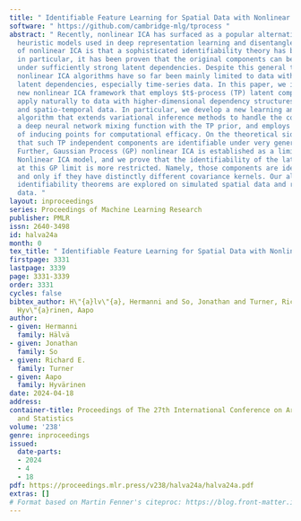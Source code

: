 ```yaml
---
title: " Identifiable Feature Learning for Spatial Data with Nonlinear ICA "
software: " https://github.com/cambridge-mlg/tprocess "
abstract: " Recently, nonlinear ICA has surfaced as a popular alternative to the many
  heuristic models used in deep representation learning and disentanglement. An advantage
  of nonlinear ICA is that a sophisticated identifiability theory has been developed;
  in particular, it has been proven that the original components can be recovered
  under sufficiently strong latent dependencies. Despite this general theory, practical
  nonlinear ICA algorithms have so far been mainly limited to data with one-dimensional
  latent dependencies, especially time-series data. In this paper, we introduce a
  new nonlinear ICA framework that employs $t$-process (TP) latent components which
  apply naturally to data with higher-dimensional dependency structures, such as spatial
  and spatio-temporal data. In particular, we develop a new learning and inference
  algorithm that extends variational inference methods to handle the combination of
  a deep neural network mixing function with the TP prior, and employs the method
  of inducing points for computational efficacy. On the theoretical side, we show
  that such TP independent components are identifiable under very general conditions.
  Further, Gaussian Process (GP) nonlinear ICA is established as a limit of the TP
  Nonlinear ICA model, and we prove that the identifiability of the latent components
  at this GP limit is more restricted. Namely, those components are identifiable if
  and only if they have distinctly different covariance kernels. Our algorithm and
  identifiability theorems are explored on simulated spatial data and real world spatio-temporal
  data. "
layout: inproceedings
series: Proceedings of Machine Learning Research
publisher: PMLR
issn: 2640-3498
id: halva24a
month: 0
tex_title: " Identifiable Feature Learning for Spatial Data with Nonlinear {ICA} "
firstpage: 3331
lastpage: 3339
page: 3331-3339
order: 3331
cycles: false
bibtex_author: H\"{a}lv\"{a}, Hermanni and So, Jonathan and Turner, Richard E. and
  Hyv\"{a}rinen, Aapo
author:
- given: Hermanni
  family: Hälvä
- given: Jonathan
  family: So
- given: Richard E.
  family: Turner
- given: Aapo
  family: Hyvärinen
date: 2024-04-18
address:
container-title: Proceedings of The 27th International Conference on Artificial Intelligence
  and Statistics
volume: '238'
genre: inproceedings
issued:
  date-parts:
  - 2024
  - 4
  - 18
pdf: https://proceedings.mlr.press/v238/halva24a/halva24a.pdf
extras: []
# Format based on Martin Fenner's citeproc: https://blog.front-matter.io/posts/citeproc-yaml-for-bibliographies/
---
```

